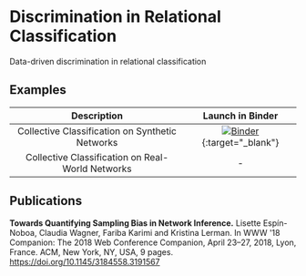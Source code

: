 # Discrimination in Relational Classification
Data-driven discrimination in relational classification

## Examples
| Description | Launch in Binder |
| :---: | :---: |
| Collective Classification on Synthetic Networks | [![Binder](https://notebooks.gesis.org/binder/badge_logo.svg)](https://notebooks.gesis.org/binder/v2/gh/gesiscss/Discrimination-in-Relational-Classification/master?filepath=example_synthetic_network.ipynb){:target="_blank"} |
| Collective Classification on Real-World Networks | - |


## Publications
**Towards Quantifying Sampling Bias in Network Inference.**
Lisette Espín-Noboa, Claudia Wagner, Fariba Karimi and Kristina Lerman. In WWW '18 Companion: The 2018 Web Conference Companion, April 23–27, 2018, Lyon, France. ACM, New York, NY, USA, 9 pages. https://doi.org/10.1145/3184558.3191567
